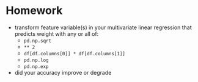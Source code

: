 # Homework

* transform feature variable(s) in your multivariate linear regression that predicts weight with any or all of:
    * `pd.np.sqrt`
    * `** 2`
    * `df[df.columns[0]] * df[df.columns[1]]`
    * `pd.np.log`
    * `pd.np.exp`
* did your accuracy improve or degrade


   
